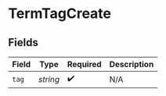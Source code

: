 # TermTagCreate


## Fields

| Field              | Type               | Required           | Description        |
| ------------------ | ------------------ | ------------------ | ------------------ |
| `tag`              | *string*           | :heavy_check_mark: | N/A                |